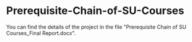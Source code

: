 # Prerequisite-Chain-of-SU-Courses

You can find the details of the project in the file "Prerequisite Chain of SU Courses_Final Report.docx".
